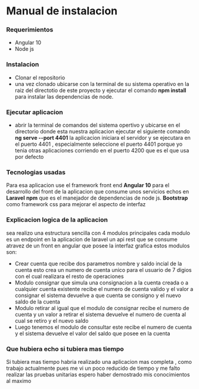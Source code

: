 <h1>Manual de instalacion</h1>

<h3>Requerimientos</h3>

<ul>
    <li>Angular 10</li>
    <li>Node js</li>
</ul>

<h3>Instalacion</h3>
<ul>
    <li>Clonar el repositorio </li>
    <li>una vez clonado ubicarse con la terminal de su sistema operativo  en la raiz del directotio de este proyecto y ejecutar el comando <b>npm install</b> para instalar las dependencias de node.</li>
</ul>

<h3>Ejecutar aplicacion</h3>

<ul>
    <li>
        abrir la terminal de comandos del sistema opertivo y ubicarse en el directorio donde esta nuestra aplicacion
        ejecutar el siguiente comando <b>ng serve --port 4401</b>
        la aplicacion iniciara el servidor y se ejecutara en el puerto 4401  , especialmente seleccione el puerto 4401 porque yo tenia otras aplicaciones corriendo en el puerto 4200 que es el que usa por defecto
    </li>

</ul>


<h3>Tecnologias usadas</h3>

<p>
    Para esa aplicacion use el framework front end <b>Angular 10</b> para el desarrollo del front de la aplicacion que consume unos servicios echos en <b>Laravel</b>
    <b>npm</b> que es el manejador de dependencias de node js.
    <b>Bootstrap</b> como framework css para mejorar el aspecto de interfaz
</p>

<h3>Explicacion logica de la aplicacion</h3>
<p>
    sea realizo una estructura sencilla con 4 modulos principales cada modulo es un endpoint en la aplicacion de laravel un api rest que se consume atravez de un front en angular que posee la interfaz grafica
    estos modulos son:
    <ul>
        <li>Crear cuenta que recibe dos parametros nombre y saldo incial de la cuenta esto crea un numero de cuenta unico para el usuario de 7 digios con el cual realizara el resto de operaciones</li>
        <li>Modulo consignar que simula una consignacion a la cuenta creada o a cualquier cuenta existente recibe el numero de cuenta valido y el valor a consignar el sistema devuelve a que cuenta se consigno y el nuevo saldo de la cuenta</li>
        <li>Modulo retirar al igual que el modulo de consignar recibe el numero de cuenta y un valor a retirar el sistema devuelve el numero de cuenta al cual se retiro y el nuevo saldo</li>
        <li>Luego tenemos el modulo de consultar este recibe el numero de cuenta y el sistema devuelve el valor del saldo que posee en la cuenta</li>
    </ul>
</p>

<h3>Que hubiera echo si tubiera mas tiempo</h3>
<p>
    Si tubiera mas tiempo habria realizado una aplicacion mas completa , como trabajo actualmente pues me vi un poco reducido de tiempo  y  me falto realizar las pruebas unitarias espero haber demostrado mis  conocimientos al maximo
</p>

